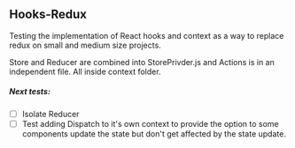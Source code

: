 ## Hooks-Redux

Testing the implementation of React hooks and context as a way to replace redux on small and medium size projects.

Store and Reducer are combined into StorePrivder.js and Actions is in an independent file.
All inside context folder.

##### Next tests:

- [ ] Isolate Reducer
- [ ] Test adding Dispatch to it's own context to provide the option to some components update the state but don't get affected by the state update.
